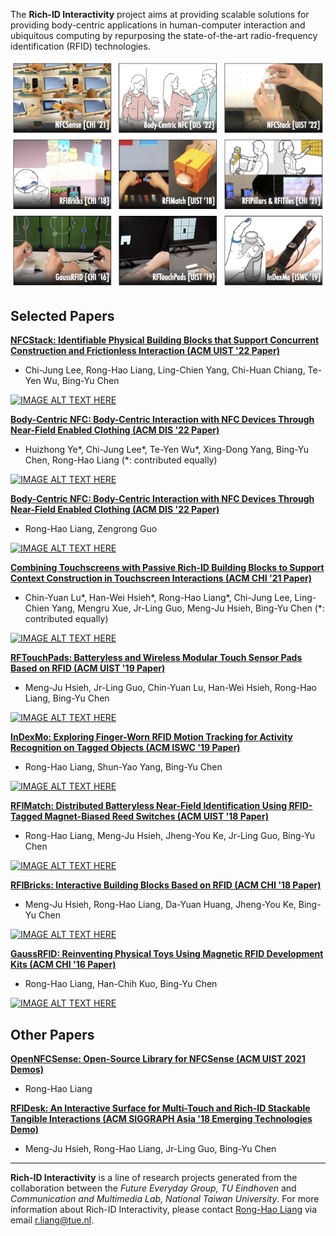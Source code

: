 The __Rich-ID Interactivity__ project aims at providing scalable solutions for providing body-centric applications in human-computer interaction and ubiquitous computing by repurposing the state-of-the-art radio-frequency identification (RFID) technologies.

![Overview](/figures/overview.png)

## Selected Papers

__[NFCStack: Identifiable Physical Building Blocks that Support Concurrent Construction and Frictionless Interaction (ACM UIST '22 Paper)](https://howieliang.github.io/projects/NFCStack/)__
- Chi-Jung Lee, Rong-Hao Liang, Ling-Chien Yang, Chi-Huan Chiang, Te-Yen Wu, Bing-Yu Chen

[![IMAGE ALT TEXT HERE](https://img.youtube.com/vi/ta9pEGWFdo8/0.jpg)](https://www.youtube.com/watch?v=ta9pEGWFdo8)


__[Body-Centric NFC: Body-Centric Interaction with NFC Devices Through Near-Field Enabled Clothing (ACM DIS '22 Paper)](https://howieliang.github.io/projects/BodyCentricNFC/)__
- Huizhong Ye\*, Chi-Jung Lee\*, Te-Yen Wu\*, Xing-Dong Yang, Bing-Yu Chen, Rong-Hao Liang (\*: contributed equally)

[![IMAGE ALT TEXT HERE](https://img.youtube.com/vi/1rdFMAhk5WU/0.jpg)](https://www.youtube.com/watch?v=1rdFMAhk5WU)

__[Body-Centric NFC: Body-Centric Interaction with NFC Devices Through Near-Field Enabled Clothing (ACM DIS '22 Paper)](https://howieliang.github.io/NFCSense/)__
- Rong-Hao Liang, Zengrong Guo

[![IMAGE ALT TEXT HERE](https://img.youtube.com/vi/8eCY8QbDzgg/0.jpg)](https://www.youtube.com/watch?v=8eCY8QbDzgg)

__[Combining Touchscreens with Passive Rich-ID Building Blocks to Support Context Construction in Touchscreen Interactions (ACM CHI '21 Paper)](https://howieliang.github.io/projects/RFIPillarsTiles/)__
- Chin-Yuan Lu\*, Han-Wei Hsieh\*, Rong-Hao Liang\*, Chi-Jung Lee, Ling-Chien Yang, Mengru Xue, Jr-Ling Guo, Meng-Ju Hsieh, Bing-Yu Chen (\*: contributed equally)

[![IMAGE ALT TEXT HERE](https://img.youtube.com/vi/5IQ4UVGz1zk/0.jpg)](https://www.youtube.com/watch?v=5IQ4UVGz1zk)

__[RFTouchPads: Batteryless and Wireless Modular Touch Sensor Pads Based on RFID (ACM UIST '19 Paper)](https://howieliang.github.io/projects/RFTouchPads/)__
- Meng-Ju Hsieh, Jr-Ling Guo, Chin-Yuan Lu, Han-Wei Hsieh, Rong-Hao Liang, Bing-Yu Chen

[![IMAGE ALT TEXT HERE](https://img.youtube.com/vi/4n0yRLGZ8Gk/0.jpg)](https://www.youtube.com/watch?v=4n0yRLGZ8Gk)

__[InDexMo: Exploring Finger-Worn RFID Motion Tracking for Activity Recognition on Tagged Objects (ACM ISWC '19 Paper)](https://howieliang.github.io/projects/InDexMo/)__
- Rong-Hao Liang, Shun-Yao Yang, Bing-Yu Chen

[![IMAGE ALT TEXT HERE](https://img.youtube.com/vi/V89977Kdv3c/0.jpg)](https://www.youtube.com/watch?v=V89977Kdv3c)
<!-- 
___ACM ISWC 2019: International Symposium on Wearable Computers___
[![Video](https://img.youtube.com/vi/V89977Kdv3c/0.jpg)](https://www.youtube.com/watch?v=V89977Kdv3c) -->

__[RFIMatch: Distributed Batteryless Near-Field Identification Using RFID-Tagged Magnet-Biased Reed Switches (ACM UIST '18 Paper)](https://howieliang.github.io/projects/RFIMatch/)__
- Rong-Hao Liang, Meng-Ju Hsieh, Jheng-You Ke, Jr-Ling Guo, Bing-Yu Chen

[![IMAGE ALT TEXT HERE](https://img.youtube.com/vi/pGDKklVWaNA/0.jpg)](https://www.youtube.com/watch?v=pGDKklVWaNA)
<!-- 
___ACM UIST 2018: ACM User Interface Software and Technology Symposium___ -->

__[RFIBricks: Interactive Building Blocks Based on RFID (ACM CHI '18 Paper)](https://howieliang.github.io/projects/RFIBricks/)__
- Meng-Ju Hsieh, Rong-Hao Liang, Da-Yuan Huang, Jheng-You Ke, Bing-Yu Chen

[![IMAGE ALT TEXT HERE](https://img.youtube.com/vi/iJ8MU96_Iuw/0.jpg)](https://www.youtube.com/watch?v=iJ8MU96_Iuw)
<!-- ___ACM CHI 2018: ACM SIGCHI Conference on Human Factors in Computing Systems___ -->

__[GaussRFID: Reinventing Physical Toys Using Magnetic RFID Development Kits (ACM CHI '16 Paper)](https://howieliang.github.io/projects/GaussRFID.html)__
- Rong-Hao Liang, Han-Chih Kuo, Bing-Yu Chen

[![IMAGE ALT TEXT HERE](https://img.youtube.com/vi/BO59ZkieZ9Y/0.jpg)](https://www.youtube.com/watch?v=BO59ZkieZ9Y)

<!-- ___ACM CHI 2016: ACM SIGCHI Conference on Human Factors in Computing Systems___ -->

## Other Papers

__[OpenNFCSense: Open-Source Library for NFCSense (ACM UIST 2021 Demos)](https://dl.acm.org/doi/10.1145/3275476.3275491)__
- Rong-Hao Liang
<!-- ___ACM UIST 2021 Demos___-->

__[RFIDesk: An Interactive Surface for Multi-Touch and Rich-ID Stackable Tangible Interactions (ACM SIGGRAPH Asia '18 Emerging Technologies Demo)](https://dl.acm.org/doi/10.1145/3275476.3275491)__
- Meng-Ju Hsieh, Rong-Hao Liang, Jr-Ling Guo, Bing-Yu Chen
<!-- ___ACM SIGGRAPH Asia 2018 Emerging Technologies___ -->

---
__Rich-ID Interactivity__ is a line of research projects generated from the collaboration between the _Future Everyday Group, TU Eindhoven_ and _Communication and Multimedia Lab, National Taiwan University_. For more information about Rich-ID Interactivity, please contact [Rong-Hao Liang](http://ronghaoliang.page/) via email [r.liang@tue.nl](r.liang@tue.nl).


